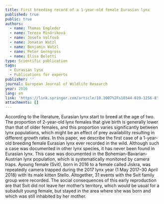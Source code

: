 ```yaml
---
title: First breeding record of a 1-year-old female Eurasian lynx
published: true
public: true
authors:
  - name: Thomas Engleder
  - name: Tereza Mináriková
  - name: Josefa Volfová
  - name: Jonatan Watzl
  - name: Benjamin Watzl
  - name: Peter Gerngross
  - name: Elisa Belotti
type: Scientific publication
tags:
  - Eurasian lynx
  - Publications for experts
publisher: ''
journal: European Journal of Wildlife Research
year: 2016
lang: en
link: 'https://link.springer.com/article/10.1007%2Fs10344-019-1256-8'
attachments: []
---
```

According to the literature, Eurasian lynx start to breed at the age of two. The proportion of 2-year-old lynx females that give birth is generally lower than that of older females, and this proportion varies significantly between lynx populations, which might be an effect of prey availability resulting in different growth rates. In this paper, we describe the first case of a 1-year-old breeding female Eurasian lynx ever recorded in the wild. Although such a case was documented in other lynx species, it has never been found in Eurasian lynx. This case was documented in the Bohemian-Bavarian-Austrian lynx population, which is systematically monitored by camera traps. Ayoung female (Svit), born in 2016 to a female called Jiskra, was repeatedly camera trapped during the 2017 lynx year (1 May 2017–30 April 2018) with its male kitten Stello. Altogether, 31 events with the Svit family group were recorded. The social consequences of this early reproduction are that Svit did not leave her mother’s territory, which would be usual for a subadult young female, but stayed in the area where she was born and which was still inhabited by her mother.
